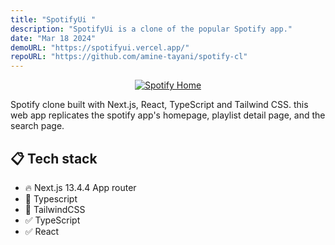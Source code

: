 ```yaml
---
title: "SpotifyUi "
description: "SpotifyUi is a clone of the popular Spotify app."
date: "Mar 18 2024"
demoURL: "https://spotifyui.vercel.app/"
repoURL: "https://github.com/amine-tayani/spotify-cl"
---
```


<p align="center">
  <a href="https://github.com/amine-tayani/onyxapp">
   <img src="/Spotify-Home.png" alt="Spotify Home">
  </a>
</p>

Spotify clone built with Next.js, React, TypeScript and Tailwind CSS. this web app replicates the spotify app's homepage, playlist detail page, and the search page.

## 📋 Tech stack

- 🔥 Next.js 13.4.4 App router
- 🚀 Typescript
- 🎨 TailwindCSS
- ✅ TypeScript
- ✅ React
